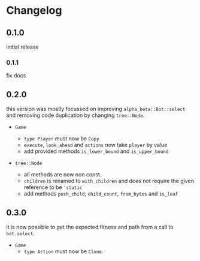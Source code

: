 # Changelog

## 0.1.0

initial release

### 0.1.1

fix docs

## 0.2.0

this version was mostly focussed on improving `alpha_beta::Bot::select` and removing code duplication by changing `tree::Node`.

- `Game`
  - `type Player` must now be `Copy`
  - `execute`, `look_ahead` and `actions` now take `player` by value
  - add provided methods `is_lower_bound` and `is_upper_bound`

- `tree::Node`
  - all methods are now non const.
  - `children` is renamed to `with_children` and does not require the given reference to be `'static`
  - add methods `push_child`, `child_count`, `from_bytes` and `is_leaf`

## 0.3.0

it is now possible to get the expected fitness and path from a call to `bot.select`.

- `Game`
  - `type Action` must now be `Clone`.
